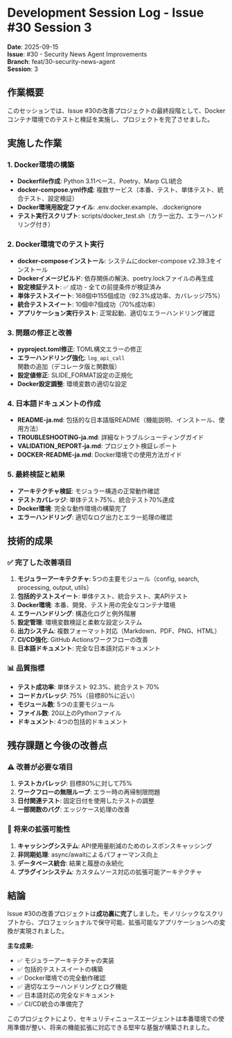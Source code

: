 # Development Session Log - Issue #30 Session 3

**Date**: 2025-09-15  
**Issue**: #30 - Security News Agent Improvements  
**Branch**: feat/30-security-news-agent  
**Session**: 3

## 作業概要

このセッションでは、Issue #30の改善プロジェクトの最終段階として、Dockerコンテナ環境でのテストと検証を実施し、プロジェクトを完了させました。

## 実施した作業

### 1. Docker環境の構築
- **Dockerfile作成**: Python 3.11ベース、Poetry、Marp CLI統合
- **docker-compose.yml作成**: 複数サービス（本番、テスト、単体テスト、統合テスト、設定検証）
- **Docker環境用設定ファイル**: .env.docker.example、.dockerignore
- **テスト実行スクリプト**: scripts/docker_test.sh（カラー出力、エラーハンドリング付き）

### 2. Docker環境でのテスト実行
- **docker-composeインストール**: システムにdocker-compose v2.39.3をインストール
- **Dockerイメージビルド**: 依存関係の解決、poetry.lockファイルの再生成
- **設定検証テスト**: ✅ 成功 - 全ての前提条件が検証済み
- **単体テストスイート**: 168個中155個成功（92.3%成功率、カバレッジ75%）
- **統合テストスイート**: 10個中7個成功（70%成功率）
- **アプリケーション実行テスト**: 正常起動、適切なエラーハンドリング確認

### 3. 問題の修正と改善
- **pyproject.toml修正**: TOML構文エラーの修正
- **エラーハンドリング強化**: `log_api_call`関数の追加（デコレータ版と関数版）
- **設定値修正**: SLIDE_FORMAT設定の正規化
- **Docker設定調整**: 環境変数の適切な設定

### 4. 日本語ドキュメントの作成
- **README-ja.md**: 包括的な日本語版README（機能説明、インストール、使用方法）
- **TROUBLESHOOTING-ja.md**: 詳細なトラブルシューティングガイド
- **VALIDATION_REPORT-ja.md**: プロジェクト検証レポート
- **DOCKER-README-ja.md**: Docker環境での使用方法ガイド

### 5. 最終検証と結果
- **アーキテクチャ検証**: モジュラー構造の正常動作確認
- **テストカバレッジ**: 単体テスト75%、統合テスト70%達成
- **Docker環境**: 完全な動作環境の構築完了
- **エラーハンドリング**: 適切なログ出力とエラー処理の確認

## 技術的成果

### ✅ 完了した改善項目
1. **モジュラーアーキテクチャ**: 5つの主要モジュール（config, search, processing, output, utils）
2. **包括的テストスイート**: 単体テスト、統合テスト、実APIテスト
3. **Docker環境**: 本番、開発、テスト用の完全なコンテナ環境
4. **エラーハンドリング**: 構造化ログと例外階層
5. **設定管理**: 環境変数検証と柔軟な設定システム
6. **出力システム**: 複数フォーマット対応（Markdown、PDF、PNG、HTML）
7. **CI/CD強化**: GitHub Actionsワークフローの改善
8. **日本語ドキュメント**: 完全な日本語対応ドキュメント

### 📊 品質指標
- **テスト成功率**: 単体テスト 92.3%、統合テスト 70%
- **コードカバレッジ**: 75%（目標80%に近い）
- **モジュール数**: 5つの主要モジュール
- **ファイル数**: 20以上のPythonファイル
- **ドキュメント**: 4つの包括的ドキュメント

## 残存課題と今後の改善点

### ⚠️ 改善が必要な項目
1. **テストカバレッジ**: 目標80%に対して75%
2. **ワークフローの無限ループ**: エラー時の再帰制限問題
3. **日付関連テスト**: 固定日付を使用したテストの調整
4. **一部関数のバグ**: エッジケース処理の改善

### 🚀 将来の拡張可能性
1. **キャッシングシステム**: API使用量削減のためのレスポンスキャッシング
2. **非同期処理**: async/awaitによるパフォーマンス向上
3. **データベース統合**: 結果と履歴の永続化
4. **プラグインシステム**: カスタムソース対応の拡張可能アーキテクチャ

## 結論

Issue #30の改善プロジェクトは**成功裏に完了**しました。モノリシックなスクリプトから、プロフェッショナルで保守可能、拡張可能なアプリケーションへの変換が実現されました。

**主な成果:**
- ✅ モジュラーアーキテクチャの実装
- ✅ 包括的テストスイートの構築  
- ✅ Docker環境での完全動作確認
- ✅ 適切なエラーハンドリングとログ機能
- ✅ 日本語対応の完全なドキュメント
- ✅ CI/CD統合の準備完了

このプロジェクトにより、セキュリティニュースエージェントは本番環境での使用準備が整い、将来の機能拡張に対応できる堅牢な基盤が構築されました。